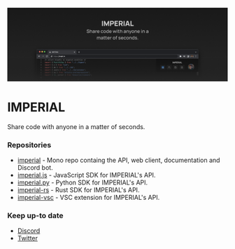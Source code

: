 ![image](./header.png)
# IMPERIAL
Share code with anyone in a matter of seconds.

### Repositories
- [imperial](https://github.com/imperialbin/imperial) - Mono repo containg the API, web client, documentation and Discord bot.
- [imperial.js](https://github.com/imperialbin/imperial.js) - JavaScript SDK for IMPERIAL's API.
- [imperial.py](https://github.com/imperialbin/imperial.py) - Python SDK for IMPERIAL's API.
- [imperial-rs](https://github.com/imperialbin/imperial-rs) - Rust SDK for IMPERIAL's API.
- [imperial-vsc](https://github.com/imperialbin/imperial-vsc) - VSC extension for IMPERIAL's API.

### Keep up-to date
- [Discord](https://discord.gg/cTm85eW49D)
- [Twitter](https://twitter.com/imperialbin)
